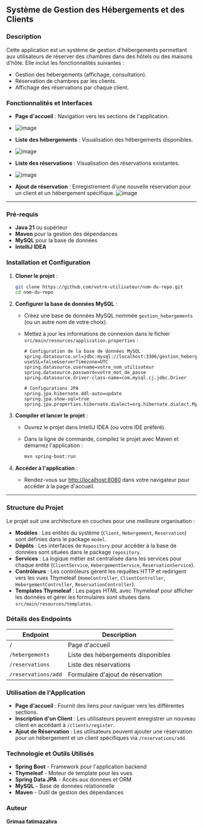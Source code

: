 ## Système de Gestion des Hébergements et des Clients

### Description

Cette application est un système de gestion d'hébergements permettant aux utilisateurs de réserver des chambres dans des hôtels ou des maisons d'hôte. Elle inclut les fonctionnalités suivantes :

- Gestion des hébergements (affichage, consultation).
- Réservation de chambres par les clients.
- Affichage des réservations par chaque client.

### Fonctionnalités et Interfaces

- **Page d'accueil** : Navigation vers les sections de l'application.
- ![image](https://github.com/user-attachments/assets/f56dad8f-115a-4d85-beb1-983eb01bb182)

- **Liste des hébergements** : Visualisation des hébergements disponibles.
- ![image](https://github.com/user-attachments/assets/c92f22e6-beac-48eb-a13a-3788fac6af45)

- **Liste des réservations** : Visualisation des réservations existantes.
- ![image](https://github.com/user-attachments/assets/22773e79-57ed-4884-bff9-3264908e5afa)

- **Ajout de réservation** : Enregistrement d'une nouvelle réservation pour un client et un hébergement spécifique.
![image](https://github.com/user-attachments/assets/9225c080-03e8-4d55-b28b-c3ba9d20bf3f)

---

### Pré-requis

- **Java 21** ou supérieur
- **Maven** pour la gestion des dépendances
- **MySQL** pour la base de données
- **IntelliJ IDEA** 

### Installation et Configuration

1. **Cloner le projet** :
   ```bash
   git clone https://github.com/votre-utilisateur/nom-du-repo.git
   cd nom-du-repo
   ```

2. **Configurer la base de données MySQL** :
   - Créez une base de données MySQL nommée `gestion_hebergements` (ou un autre nom de votre choix).
   - Mettez à jour les informations de connexion dans le fichier `src/main/resources/application.properties` :

     ```properties
     # Configuration de la base de données MySQL
     spring.datasource.url=jdbc:mysql://localhost:3306/gestion_hebergements?useSSL=false&serverTimezone=UTC
     spring.datasource.username=votre_nom_utilisateur
     spring.datasource.password=votre_mot_de_passe
     spring.datasource.driver-class-name=com.mysql.cj.jdbc.Driver

     # Configurations JPA
     spring.jpa.hibernate.ddl-auto=update
     spring.jpa.show-sql=true
     spring.jpa.properties.hibernate.dialect=org.hibernate.dialect.MySQLDialect
     ```

3. **Compiler et lancer le projet** :
   - Ouvrez le projet dans IntelliJ IDEA (ou votre IDE préféré).
   - Dans la ligne de commande, compilez le projet avec Maven et démarrez l'application :

     ```bash
     mvn spring-boot:run
     ```

4. **Accéder à l'application** :
   - Rendez-vous sur [http://localhost:8080](http://localhost:8080) dans votre navigateur pour accéder à la page d'accueil.

---

### Structure du Projet

Le projet suit une architecture en couches pour une meilleure organisation :

- **Modèles** : Les entités du système (`Client`, `Hebergement`, `Reservation`) sont définies dans le package `model`.
- **Dépôts** : Les interfaces de `Repository` pour accéder à la base de données sont situées dans le package `repository`.
- **Services** : La logique métier est centralisée dans les services pour chaque entité (`ClientService`, `HebergementService`, `ReservationService`).
- **Contrôleurs** : Les contrôleurs gèrent les requêtes HTTP et redirigent vers les vues Thymeleaf (`HomeController`, `ClientController`, `HebergementController`, `ReservationController`).
- **Templates Thymeleaf** : Les pages HTML avec Thymeleaf pour afficher les données et gérer les formulaires sont situées dans `src/main/resources/templates`.

### Détails des Endpoints

| Endpoint                  | Description                           |
|---------------------------|---------------------------------------|
| `/`                       | Page d'accueil                       |
| `/hebergements`           | Liste des hébergements disponibles   |
| `/reservations`           | Liste des réservations               |
| `/reservations/add`       | Formulaire d'ajout de réservation    |

### Utilisation de l'Application

- **Page d'accueil** : Fournit des liens pour naviguer vers les différentes sections.
- **Inscription d'un Client** : Les utilisateurs peuvent enregistrer un nouveau client en accédant à `/clients/register`.
- **Ajout de Réservation** : Les utilisateurs peuvent ajouter une réservation pour un hébergement et un client spécifiques via `/reservations/add`.


### Technologie et Outils Utilisés

- **Spring Boot** - Framework pour l'application backend
- **Thymeleaf** - Moteur de template pour les vues
- **Spring Data JPA** - Accès aux données et ORM
- **MySQL** - Base de données relationnelle
- **Maven** - Outil de gestion des dépendances


### Auteur

**Grimaa fatimazahra**  


